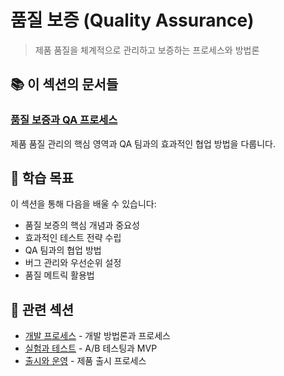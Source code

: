 # 품질 보증 (Quality Assurance)

> 제품 품질을 체계적으로 관리하고 보증하는 프로세스와 방법론

## 📚 이 섹션의 문서들

### [품질 보증과 QA 프로세스](./qa-guide.md)
제품 품질 관리의 핵심 영역과 QA 팀과의 효과적인 협업 방법을 다룹니다.

## 🎯 학습 목표

이 섹션을 통해 다음을 배울 수 있습니다:

- 품질 보증의 핵심 개념과 중요성
- 효과적인 테스트 전략 수립
- QA 팀과의 협업 방법
- 버그 관리와 우선순위 설정
- 품질 메트릭 활용법

## 🔗 관련 섹션

- [개발 프로세스](../development-process/README.md) - 개발 방법론과 프로세스
- [실험과 테스트](../experimentation/README.md) - A/B 테스팅과 MVP
- [출시와 운영](../launch-operations/README.md) - 제품 출시 프로세스